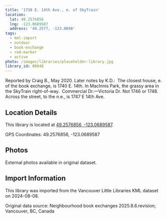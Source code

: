 ```yaml
---
title: '1738 E. 14th Ave., e. of SkyTrain'
location:
  lat: 49.2576856
  lng: -123.0689587
  address: '49.2577, -123.0690'
tags:
  - kml-import
  - outdoor
  - book-exchange
  - red-marker
  - active
photo: /images/libraries/placeholder-library.jpg
library_id: 00048
---
```

Reported by Craig B., May 2020.
Later notes by K.D.:  The closest house, e. of the book exchange, is 1740 E. 14th.
In MacInnis Park, the grassy area in the SkyTrain right-of-way.  Commercial Dr.—Victoria Dr.
Not 1746 or 1748.  
Across the street, to the n.e., is 1747 E 14th Ave.

## Location Details

This library is located at [49.2576856, -123.0689587](https://www.google.com/maps?q=49.2576856,-123.0689587).

GPS Coordinates: 49.2576856, -123.0689587

## Photos

External photos available in original dataset.

## Import Information

This library was imported from the Vancouver Little Libraries KML dataset on 2024-08-08.

Original data source: Neighbourhood book exchanges 2025.8.6.revision; Vancouver, BC, Canada
